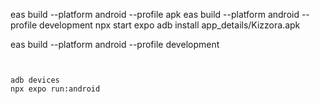 eas build --platform android --profile apk
eas build --platform android --profile development
npx start expo
adb install app_details/Kizzora.apk

eas build --platform android --profile development
``` :contentReference[oaicite:18]{index=18}.


adb devices
npx expo run:android
